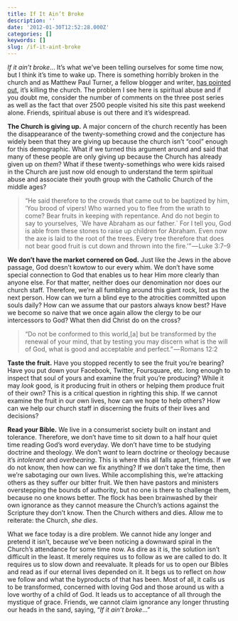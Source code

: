 ```yaml
---
title: If It Ain’t Broke
description: ''
date: '2012-01-30T12:52:28.000Z'
categories: []
keywords: []
slug: /if-it-aint-broke
---
```


_If it ain’t broke_… It’s what we’ve been telling ourselves for some time now, but I think it’s time to wake up. There is something horribly broken in the church and as Matthew Paul Turner, a fellow blogger and writer, [has pointed out](http://matthewpaulturner.net/jesus-needs-new-pr/spiritual-abuse-must-stop-a-blog-post/), it’s killing the church. The problem I see here is spiritual abuse and if you doubt me, consider the number of comments on the three post series as well as the fact that over 2500 people visited his site this past weekend alone. Friends, spiritual abuse is out there and it’s widespread.

**The Church is giving up.** A major concern of the church recently has been the disappearance of the twenty-something crowd and the conjecture has widely been that they are giving up because the church isn’t “cool” enough for this demographic. What if we turned this argument around and said that many of these people are only giving up because the Church has already given up on _them_? What if these twenty-somethings who were kids raised in the Church are just now old enough to understand the term spiritual abuse and associate their youth group with the Catholic Church of the middle ages?

> “He said therefore to the crowds that came out to be baptized by him, ‘You brood of vipers! Who warned you to flee from the wrath to come? Bear fruits in keeping with repentance. And do not begin to say to yourselves, \`We have Abraham as our father.\` For I tell you, God is able from these stones to raise up children for Abraham. Even now the axe is laid to the root of the trees. Every tree therefore that does not bear good fruit is cut down and thrown into the fire.’” — Luke 3:7–9

**We don’t have the market cornered on God.** Just like the Jews in the above passage, God doesn’t kowtow to our every whim. We don’t have some special connection to God that enables us to hear Him more clearly than anyone else. For that matter, neither does our denomination nor does our church staff. Therefore, we’re all fumbling around this giant rock, lost as the next person. How can we turn a blind eye to the atrocities committed upon souls daily? How can we assume that our pastors always know best? Have we become so naive that we once again allow the clergy to be our intercessors to God? What then did Christ do on the cross?

> “Do not be conformed to this world,\[a\] but be transformed by the renewal of your mind, that by testing you may discern what is the will of God, what is good and acceptable and perfect.” — Romans 12:2

**Taste the fruit.** Have you stopped recently to see the fruit you’re bearing? Have you put down your Facebook, Twitter, Foursquare, etc. long enough to inspect that soul of yours and examine the fruit you’re producing? While it may _look_ good, is it producing fruit in others or helping them produce fruit of their own? This is a critical question in righting this ship. If we cannot examine the fruit in our own lives, how can we hope to help others? How can we help our church staff in discerning the fruits of their lives and decisions?

**Read your Bible.** We live in a consumerist society built on instant and tolerance. Therefore, we don’t have time to sit down to a half hour quiet time reading God’s word everyday. We don’t have time to be studying doctrine and theology. We don’t _want_ to learn doctrine or theology because it’s _intolerant_ and _overbearing_. This is where this all falls apart, friends. If we do not know, then how can we fix anything? If we don’t take the time, then we’re sabotaging our own lives. While accomplishing this, we’re attacking others as they suffer our bitter fruit. We then have pastors and ministers overstepping the bounds of authority, but no one is there to challenge them, because no one knows better. The flock has been brainwashed by their own ignorance as they cannot measure the Church’s actions against the Scripture they don’t know. Then the Church withers and dies. Allow me to reiterate: the Church, _she dies_.

What we face today is a dire problem. We cannot hide any longer and pretend it isn’t, because we’ve been noticing a downward spiral in the Church’s attendance for some time now. As dire as it is, the solution isn’t difficult in the least. It merely requires us to follow as we are called to do. It requires us to slow down and reevaluate. It pleads for us to open our Bibles and read as if our eternal lives depended on it. It begs us to reflect on _how_ we follow and what the byproducts of that has been. Most of all, it calls us to be transformed, concerned with loving God and those around us with a love worthy of a child of God. It leads us to acceptance of all through the mystique of grace. Friends, we cannot claim ignorance any longer thrusting our heads in the sand, saying, “_If it ain’t broke_…”